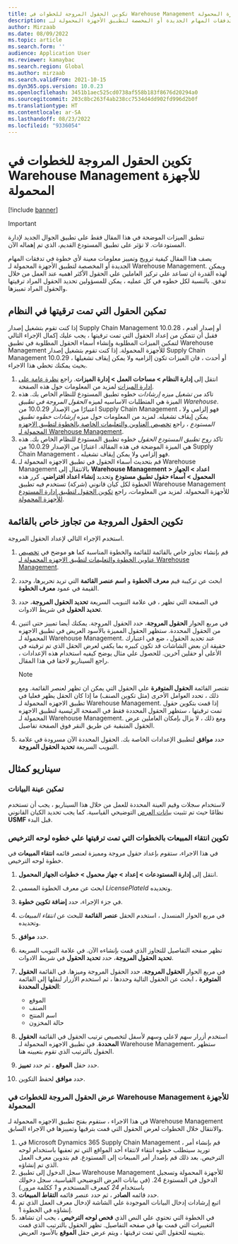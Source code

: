 ```yaml
---
title: تكوين الحقول المروجة للخطوات في Warehouse Management للأجهزة المحمولة
description: يصف هذا المقال كيفية ترويج وتمييز معلومات معينة لأي خطوة في تدفقات المهام الجديدة أو المخصصة لتطبيق الأجهزة المحمولة لـ Warehouse Management.
author: Mirzaab
ms.date: 08/09/2022
ms.topic: article
ms.search.form: ''
audience: Application User
ms.reviewer: kamaybac
ms.search.region: Global
ms.author: mirzaab
ms.search.validFrom: 2021-10-15
ms.dyn365.ops.version: 10.0.23
ms.openlocfilehash: 3451b1aec525cd0738af558b183f8676d20294a0
ms.sourcegitcommit: 203c8bc263f4ab238cc7534d4dd902fd996d2b0f
ms.translationtype: HT
ms.contentlocale: ar-SA
ms.lasthandoff: 08/23/2022
ms.locfileid: "9336054"
---
```

# <a name="configure-promoted-fields-for-steps-in-the-warehouse-management-mobile-app"></a>تكوين الحقول المروجة للخطوات في Warehouse Management للأجهزة المحمولة

[!include [banner](../includes/banner.md)]

> [!IMPORTANT]
> تنطبق الميزات الموضحة في هذا المقال فقط على تطبيق الجوال الجديد لإدارة المستودعات. لا تؤثر على تطبيق المستودع القديم، الذي تم إهماله الآن.

يصف هذا المقال كيفية ترويج وتمييز معلومات معينة لأي خطوة في تدفقات المهام الجديدة أو المخصصة لتطبيق الأجهزة المحمولة لـ Warehouse Management. ويمكن لهذه القدرة ان تساعد علي تركيز العاملين علي الحقول الأكثر اهميه عند العمل من خلال تدفق. بالنسبة لكل خطوه في كل عمليه ، يمكن للمسؤولين تحديد الحقول المراد ترقيتها والحقول المراد تمييزها.

## <a name="enable-promoted-fields-in-your-system"></a>تمكين الحقول التي تمت ترقيتها في النظام

إذا كنت تقوم بتشغيل إصدار Supply Chain Management 10.0.28 أو إصدار أقدم ، فقبل أن تتمكن من إعداد الحقول التي تمت ترقيتها ، يجب عليك إكمال الإجراء التالي لتمكين الميزات المطلوبة وإنشاء أسماء الحقول المطلوبة في تطبيق Warehouse Management للأجهزة المحمولة. إذا كنت تقوم بتشغيل إصدار Supply Chain Management 10.0.29 أو أحدث ، فان الميزات تكون إلزاميه ولا يمكن إيقاف تشغيلها ، بحيث يمكنك تخطي هذا الاجراء.

1. انتقل إلى **إدارة النظام \> مساحات العمل \> إدارة الميزات**. راجع [نظرة عامة على إدارة الميزات](../../fin-ops-core/fin-ops/get-started/feature-management/feature-management-overview.md) لمزيد من المعلومات حول هذه الصفحة.
1. تاكد *من تشغيل ميزه إرشادات* خطوه تطبيق المستودع للنظام الخاص بك. هذه الميزة هي المتطلبات الاساسيه لميزه *الحقول المروجة في تطبيق Warehouse*. اعتبارًا من الإصدار 10.0.29 من Supply Chain Management ، فهو إلزامي ولا يمكن إيقاف تشغيله. لمزيد من المعلومات حول ميزه *إرشادات خطوه تطبيق المستودع* ، راجع [تخصيص العناوين والتعليمات الخاصة بالخطوة لتطبيق الاجهزه المحمولة لـ Warehouse Management](mobile-app-titles-instructions.md).
1. تاكد *روج تطبيق المستودع الحقول* خطوه تطبيق المستودع للنظام الخاص بك. هذه هي الميزة الموضحة في هذه المقالة. اعتبارًا من الإصدار 10.0.29 من Supply Chain Management ، فهو إلزامي ولا يمكن إيقاف تشغيله.
1. قم بتحديث أسماء الحقول في تطبيق الاجهزه المحمولة لـ Warehouse Management بالانتقال إلى **Warehouse Management \> اعداد \> الجهاز المحمول \> أسماء حقول تطبيق مستودع** وتحديد **إنشاء اعداد افتراضي**. كرر هذه الخطوة لكل كيان قانوني (شركة) تستخدم فيه تطبيق Warehouse Management للأجهزة المحمولة. لمزيد من المعلومات، راجع [تكوين الحقول لتطبيق إدارة المستودع للأجهزة المحمولة](configure-app-field-names-priorities-warehouse.md).

## <a name="configure-promoted-fields-from-a-menu-specific-override"></a>تكوين الحقول المروجة من تجاوز خاص بالقائمة

استخدم الإجراء التالي لإعداد الحقول المروجة.

1. قم بإنشاء تجاوز خاص بالقائمة للقائمة والخطوة المناسبة كما هو موضح في [تخصيص عناوين الخطوة والتعليمات لتطبيق الاجهزه المحمولة لـ Warehouse Management](mobile-app-titles-instructions.md).
1. ابحث عن تركيبة قيم  **معرف الخطوة** و **اسم عنصر القائمة** التي تريد تحريرها، وحدد القيمة في عمود **معرف الخطوة**.
1. في الصفحة التي تظهر ، في علامة التبويب السريعة **تحديد الحقول المروجة**، حدد **تحديد الحقول** في شريط الادوات.
1. في مربع الحوار **الحقول المروجة**، حدد الحقول المروجة. يمكنك أيضا تمييز حتى اثنين من الحقول المحددة. ستظهر الحقول المميزة بالأسود العريض في تطبيق الاجهزه المحمولة لـ Warehouse Management. عند تحديد الحقول ، ضع في اعتبارك حقيقة ان بعض الشاشات قد تكون كبيره بما يكفي لعرض الحقل الذي تم ترقيته في الأعلى أو حقلين آخرين. للحصول علي مثال يوضح كيفيه استخدام هذه الإعدادات ، راجع السيناريو لاحقا في هذا المقال.

    > [!NOTE]
    > تقتصر القائمة **الحقول المتوفرة** علي الحقول التي يمكن ان تظهر لعنصر القائمة. ومع ذلك ، تحدد العوامل الأخرى (مثل تكوين الصنف) ما إذا كان الحقل يظهر فعليا في تطبيق الاجهزه المحمولة لـ Warehouse Management. إذا قمت بتكوين حقول تمت ترقيتها ، ستظهر الحقول المحددة فقط في الصفحة الرئيسية لتطبيق الاجهزه المحمولة لـ Warehouse Management. ومع ذلك ، لا يزال بإمكان العاملين عرض الحقول المتبقية عن طريق النقر فوق الصفحة تفاصيل.

1. حدد **موافق** لتطبيق الإعدادات الخاصة بك. الحقول المحددة الآن مسرودة في علامة التبويب السريعة **تحديد الحقول المروجة**.

## <a name="example-scenario"></a>سيناريو كمثال

### <a name="enable-sample-data"></a>تمكين عينة البيانات

لاستخدام سجلات وقيم العينة المحددة للعمل من خلال هذا السيناريو ، يجب أن تستخدم نظامًا حيث تم تثبيت [بيانات العرض](../../fin-ops-core/fin-ops/get-started/demo-data.md) التوضيحي القياسية. كما يجب تحديد الكيان القانوني **USMF** قبل البدء.

### <a name="configure-sales-picking-with-promoted-steps-on-the-license-plate-step"></a>تكوين انتقاء المبيعات بالخطوات التي تمت ترقيتها علي خطوه لوحه الترخيص

في هذا الاجراء، ستقوم بإعداد حقول مروجة ومميزة لعنصر قائمه **انتقاء المبيعات** في خطوة لوحه الترخيص.

1. انتقل إلى **إدارة المستودعات \> إعداد \> جهاز محمول \> خطوات الجهاز المحمول**.
1. ابحث عن معرف الخطوة المسمي *LicensePlateId* وتحديده.
1. في جزء الإجراء، حدد **إضافة تكوين خطوة**.
1. في مربع الحوار المنسدل ، استخدم الحقل **عنصر القائمة** للبحث عن *انتقاء المبيعات* وتحديده.
1. حدد **موافق**.
1. تظهر صفحه التفاصيل للتجاوز الذي قمت بإنشاءه الآن. في علامة التبويب السريعة **تحديد الحقول المروجة**، حدد **تحديد الحقول** في شريط الادوات.
1. في مربع الحوار **الحقول المروجة**، حدد الحقول المروجة وميزها. في القائمة **الحقول المتوفرة** ، ابحث عن الحقول التالية وحددها ، ثم استخدم الأزرار لنقلها إلى القائمة **الحقول المحددة**:

    - الموقع
    - الصنف
    - اسم المنتج
    - حالة المخزون

1. استخدم أزرار سهم لاعلي وسهم لأسفل لتخصيص ترتيب الحقول في القائمة **الحقول المحددة**. في تطبيق الاجهزه المحمولة لـ Warehouse Management، ستظهر الحقول بالترتيب الذي تقوم بتعيينه هنا.
1. حدد حقل **الموقع** ، ثم حدد **تمييز**.
1. حدد **موافق** لحفظ التكوين.

### <a name="view-the-promoted-fields-in-the-warehouse-management-mobile-app"></a>عرض الحقول المروجة للخطوات في Warehouse Management للأجهزة المحمولة

في هذا الاجراء ، ستقوم بفتح تطبيق الاجهزه المحمولة لـ Warehouse Management والانتقال خلال الخطوات لعرض الحقول التي قمت بترقيها وتمييزها في الاجراء السابق.

1. في Microsoft Dynamics 365 Supply Chain Management ، قم بإنشاء أمر توريد سيتطلب خطوه انتقاء لانتقاء أحد المواقع التي تم تعقبها باستخدام لوحه الترخيص. بعد ذلك قم بإصدار أمر المبيعات إلى المستودع. قم بتدوين معرف العمل الذي تم إنشاؤه.
1. سجل الدخول إلى تطبيق Warehouse Management للأجهزة المحمولة وتسجيل الدخول في المستودع 24. (في بيانات العرض التوضيحي القياسية، سجل دخولك باستخدام *24* كمعرف المستخدم و *1* ككلمة مرور.)
1. حدد قائمه **الصادر** ، ثم حدد عنصر قائمه **التقاط المبيعات**.
1. اتبع إرشادات إدخال البيانات الموجودة علي الشاشة لإدخال معرف العمل الذي تم إنشاؤه في الخطوة 1.
1. في الخطوة التي تحتوي علي النص الذي **فحص لوحه الترخيص** ، يجب ان تشاهد التغييرات التي قمت بها في صفحه التفاصيل. تظهر الحقول بالترتيب الذي قمت بتعيينه للحقول التي تمت ترقيتها ، ويتم عرض حقل **الموقع** بالأسود العريض.
